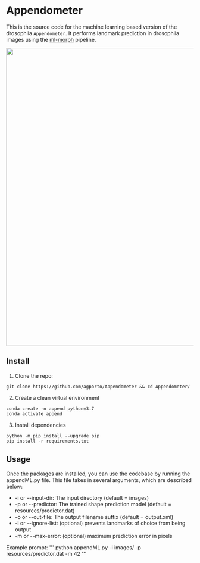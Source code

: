 # Appendometer

This is the source code for the machine learning based version of the drosophila `Appendometer`. It performs landmark prediction in drosophila images using the [ml-morph](https://github.com/agporto/simple-ml-morph) pipeline.

<p align="center"><img src="https://github.com/agporto/Appendometer/blob/master/resources/logo.jpg" width="800"></p>


## Install

1. Clone the repo:
```
git clone https://github.com/agporto/Appendometer && cd Appendometer/
```

2. Create a clean virtual environment 
```
conda create -n append python=3.7
conda activate append
```
3. Install dependencies
````
python -m pip install --upgrade pip
pip install -r requirements.txt
````

## Usage

Once the packages are installed, you can use the codebase by running the appendML.py file. This file takes in several arguments, which are described below:

* -i or --input-dir: The input directory (default = images)
* -p or --predictor: The trained shape prediction model (default = resources/predictor.dat)
* -o or --out-file: The output filename suffix (default = output.xml)
* -l or --ignore-list: (optional) prevents landmarks of choice from being output
* -m or --max-error: (optional) maximum prediction error in pixels

Example prompt:
'''
python appendML.py -i images/ -p resources/predictor.dat -m 42
'''